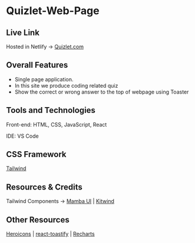 # Quizlet-Web-Page

## Live Link
Hosted in Netlify -> [Quizlet.com](https://quiz-let1.netlify.app/)

## Overall Features
* Single page application.  
* In this site we produce coding related quiz 
* Show the correct or wrong answer to the top of webpage using Toaster

## Tools and Technologies
Front-end: HTML, CSS, JavaScript, React

IDE: VS Code

## CSS Framework
[Tailwind](https://tailwindcss.com/)

## Resources & Credits
Tailwind Components -> 
[Mamba UI](https://www.mambaui.com/) |
[Kitwind](https://kitwind.io/products/kometa/components)

## Other Resources

[Heroicons](https://heroicons.com/) | [react-toastify](https://www.npmjs.com/package/react-toastify) | [Recharts](https://recharts.org/en-US/)